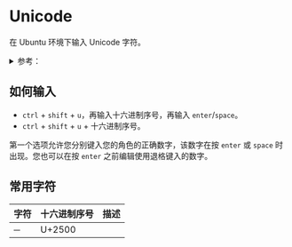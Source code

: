 # Unicode
在 Ubuntu 环境下输入 Unicode 字符。  

<details>
<summary>参考：</summary>

- [如何输入一个 Unicode 字符 | ubuntuqa](https://ubuntuqa.com/article/602.html)  
- [Box Drawing](https://unicode-table.com/en/blocks/box-drawing/)  
</details>

## 如何输入
- `ctrl` + `shift` + `u`，再输入十六进制序号，再输入 `enter`/`space`。  
- `ctrl` + `shift` + `u` + 十六进制序号。  

第一个选项允许您分别键入您的角色的正确数字，该数字在按 `enter` 或 `space` 时出现。您也可以在按 `enter` 之前编辑使用退格键入的数字。  

## 常用字符

| 字符 | 十六进制序号 | 描述 |
| --- | --- | --- |
| ─ | U+2500 | |
